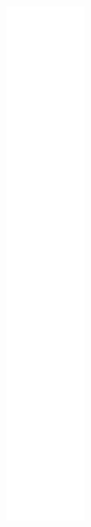 <img src="https://github.com/filipesalesaraujo/filipesalesaraujo/blob/prod/github-metrics.svg?short_path=3f4f10b" />

